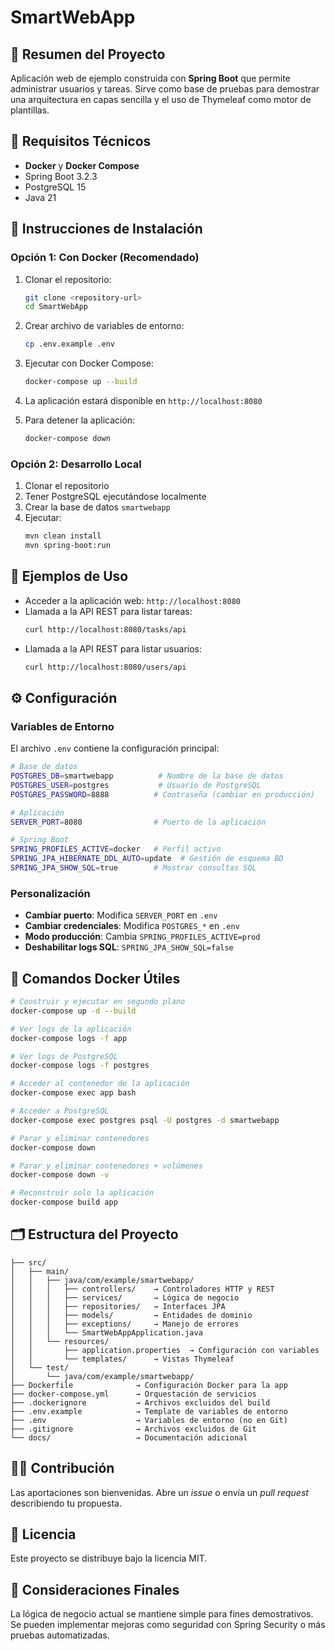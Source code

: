 # SmartWebApp

## 📌 Resumen del Proyecto
Aplicación web de ejemplo construida con **Spring Boot** que permite administrar usuarios y tareas. Sirve como base de pruebas para demostrar una arquitectura en capas sencilla y el uso de Thymeleaf como motor de plantillas.

## 🔧 Requisitos Técnicos
- **Docker** y **Docker Compose**
- Spring Boot 3.2.3
- PostgreSQL 15
- Java 21

## 🚀 Instrucciones de Instalación

### Opción 1: Con Docker (Recomendado)
1. Clonar el repositorio:
   ```bash
   git clone <repository-url>
   cd SmartWebApp
   ```

2. Crear archivo de variables de entorno:
   ```bash
   cp .env.example .env
   ```

3. Ejecutar con Docker Compose:
   ```bash
   docker-compose up --build
   ```

4. La aplicación estará disponible en `http://localhost:8080`

5. Para detener la aplicación:
   ```bash
   docker-compose down
   ```

### Opción 2: Desarrollo Local
1. Clonar el repositorio
2. Tener PostgreSQL ejecutándose localmente
3. Crear la base de datos `smartwebapp`
4. Ejecutar:
   ```bash
   mvn clean install
   mvn spring-boot:run
   ```

## 🧪 Ejemplos de Uso
- Acceder a la aplicación web: `http://localhost:8080`
- Llamada a la API REST para listar tareas:
  ```bash
  curl http://localhost:8080/tasks/api
  ```
- Llamada a la API REST para listar usuarios:
  ```bash
  curl http://localhost:8080/users/api
  ```

## ⚙️ Configuración

### Variables de Entorno
El archivo `.env` contiene la configuración principal:

```bash
# Base de datos
POSTGRES_DB=smartwebapp          # Nombre de la base de datos
POSTGRES_USER=postgres           # Usuario de PostgreSQL
POSTGRES_PASSWORD=8888          # Contraseña (cambiar en producción)

# Aplicación
SERVER_PORT=8080                # Puerto de la aplicación

# Spring Boot
SPRING_PROFILES_ACTIVE=docker   # Perfil activo
SPRING_JPA_HIBERNATE_DDL_AUTO=update  # Gestión de esquema BD
SPRING_JPA_SHOW_SQL=true        # Mostrar consultas SQL
```

### Personalización
- **Cambiar puerto**: Modifica `SERVER_PORT` en `.env`
- **Cambiar credenciales**: Modifica `POSTGRES_*` en `.env`
- **Modo producción**: Cambia `SPRING_PROFILES_ACTIVE=prod`
- **Deshabilitar logs SQL**: `SPRING_JPA_SHOW_SQL=false`

## 🐳 Comandos Docker Útiles
```bash
# Construir y ejecutar en segundo plano
docker-compose up -d --build

# Ver logs de la aplicación
docker-compose logs -f app

# Ver logs de PostgreSQL
docker-compose logs -f postgres

# Acceder al contenedor de la aplicación
docker-compose exec app bash

# Acceder a PostgreSQL
docker-compose exec postgres psql -U postgres -d smartwebapp

# Parar y eliminar contenedores
docker-compose down

# Parar y eliminar contenedores + volúmenes
docker-compose down -v

# Reconstruir solo la aplicación
docker-compose build app
```

## 🗂️ Estructura del Proyecto
```text
├── src/
│   ├── main/
│   │   ├── java/com/example/smartwebapp/
│   │   │   ├── controllers/    → Controladores HTTP y REST
│   │   │   ├── services/       → Lógica de negocio
│   │   │   ├── repositories/   → Interfaces JPA
│   │   │   ├── models/         → Entidades de dominio
│   │   │   ├── exceptions/     → Manejo de errores
│   │   │   └── SmartWebAppApplication.java
│   │   └── resources/
│   │       ├── application.properties  → Configuración con variables
│   │       └── templates/      → Vistas Thymeleaf
│   └── test/
│       └── java/com/example/smartwebapp/
├── Dockerfile              → Configuración Docker para la app
├── docker-compose.yml      → Orquestación de servicios
├── .dockerignore           → Archivos excluidos del build
├── .env.example            → Template de variables de entorno
├── .env                    → Variables de entorno (no en Git)
├── .gitignore              → Archivos excluidos de Git
└── docs/                   → Documentación adicional
```

## 👨‍💻 Contribución
Las aportaciones son bienvenidas. Abre un *issue* o envía un *pull request* describiendo tu propuesta.

## 📄 Licencia
Este proyecto se distribuye bajo la licencia MIT.

## 🧠 Consideraciones Finales
La lógica de negocio actual se mantiene simple para fines demostrativos. Se pueden implementar mejoras como seguridad con Spring Security o más pruebas automatizadas.
